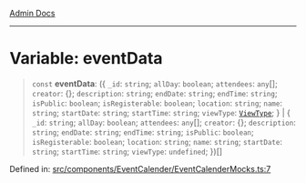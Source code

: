 [Admin Docs](/)

***

# Variable: eventData

> `const` **eventData**: (\{ `_id`: `string`; `allDay`: `boolean`; `attendees`: `any`[]; `creator`: \{\}; `description`: `string`; `endDate`: `string`; `endTime`: `string`; `isPublic`: `boolean`; `isRegisterable`: `boolean`; `location`: `string`; `name`: `string`; `startDate`: `string`; `startTime`: `string`; `viewType`: [`ViewType`](../../../../screens/OrganizationEvents/OrganizationEvents/enumerations/ViewType.md); \} \| \{ `_id`: `string`; `allDay`: `boolean`; `attendees`: `any`[]; `creator`: \{\}; `description`: `string`; `endDate`: `string`; `endTime`: `string`; `isPublic`: `boolean`; `isRegisterable`: `boolean`; `location`: `string`; `name`: `string`; `startDate`: `string`; `startTime`: `string`; `viewType`: `undefined`; \})[]

Defined in: [src/components/EventCalender/EventCalenderMocks.ts:7](https://github.com/PalisadoesFoundation/talawa-admin/blob/main/src/components/EventCalender/EventCalenderMocks.ts#L7)
